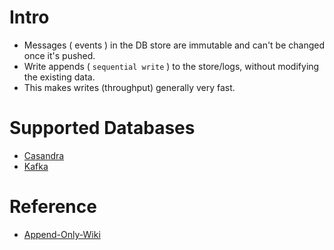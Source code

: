 
# Intro
- Messages ( events ) in the DB store are immutable and can't be changed once it's pushed.
- Write appends ( `sequential write` ) to the store/logs, without modifying the existing data.
- This makes writes (throughput) generally very fast.

# Supported Databases
- [Casandra](../3_DatabaseComponents/NoSQL-Databases/ApacheCasandra.md)
- [Kafka](../4_MessageBrokers/Kafka.md)

# Reference
- [Append-Only-Wiki](https://en.wikipedia.org/wiki/Append-only)